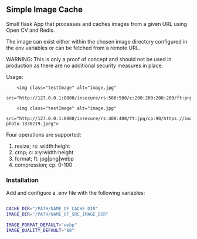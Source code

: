 ## Simple Image Cache

Small flask App that processes and caches images from a given URL using Open CV and Redis.

The image can exist either within the chosen image directory configured 
in the env variables or can be fetched from a remote URL.

WARNING: This is only a proof of concept and should not be used in production as 
there are no additional security measures in place.

Usage:
       
        <img class="testImage" alt="image.jpg"
             src="http://127.0.0.1:8000/insecure/rs:500:500/c:200:200:200:200/ft:png/cp:40/test_image.jpeg">

        <img class="testImage" alt="image.jpg"
             src="http://127.0.0.1:8000/insecure/rs:400:400/ft:jpg/cp:90/https://images.pexels.com/photos/1330219/pexels-photo-1330219.jpeg">

Four operations are supported:
1. resize; rs: width:height
2. crop; c: x:y:width:height
3. format; ft: jpg|png|webp
4. compression; cp: 0-100


### Installation

Add and configure a .env file with the following variables:

```bash

CACHE_DIR="/PATH/NAME_OF_CACHE_DIR"
IMAGE_DIR="/PATH/NAME_OF_SRC_IMAGE_DIR"

IMAGE_FORMAT_DEFAULT="webp"
IMAGE_QUALITY_DEFAULT="80"



